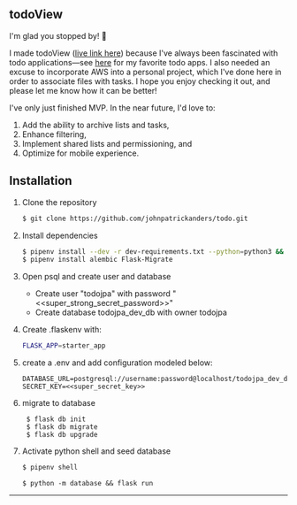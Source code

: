 ## todoView 
I'm glad you stopped by! 🙂

I made todoView ([live link here](https://todoview.herokuapp.com/)) because I've always been fascinated with todo applications—see [here](https://johnpatrickanders.medium.com/new-year-new-list-choosing-a-to-do-app-that-fits-your-life-765620c99bab) for my favorite todo apps. I also needed an excuse to incorporate AWS into a personal project, which I've done here in order to associate files with tasks. I hope you enjoy checking it out, and please let me know how it can be better! 

I've only just finished MVP. In the near future, I'd love to:
1. Add the ability to archive lists and tasks,
2. Enhance filtering,
3. Implement shared lists and permissioning, and
4. Optimize for mobile experience.



## Installation
1. Clone the repository

   ```bash
   $ git clone https://github.com/johnpatrickanders/todo.git
   ```
2. Install dependencies
   ```bash
   $ pipenv install --dev -r dev-requirements.txt --python=python3 && pipenv install -r requirements.txt
   $ pipenv install alembic Flask-Migrate
   ```

3. Open psql and create user and database

   - Create user "todojpa" with password "<<super_strong_secret_password>>"
   - Create database todojpa_dev_db with owner todojpa


4. Create .flaskenv with:
    ```bash
   FLASK_APP=starter_app
   ```

5. create a .env and add configuration modeled below:

   ```
   DATABASE_URL=postgresql://username:password@localhost/todojpa_dev_db
   SECRET_KEY=<<super_secret_key>>
   ```


6. migrate to database

   ``` pipenv shell
    $ flask db init
    $ flask db migrate
    $ flask db upgrade
   ```

5. Activate python shell and seed database

   ```bash
   $ pipenv shell
   ```

   ```
   $ python -m database && flask run
   ```

***
